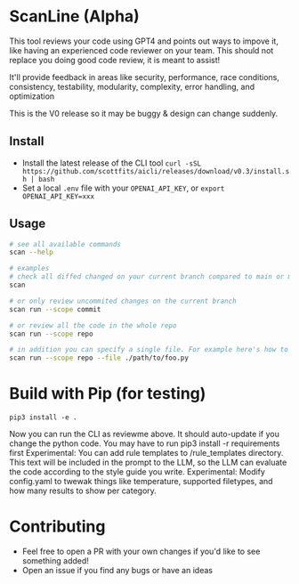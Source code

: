 # ScanLine (Alpha)

This tool reviews your code using GPT4 and points out ways to impove it, like having an experienced code reviewer on your team. This should not replace you doing good code review, it is meant to assist! 


It'll provide feedback in areas like security, performance, race conditions, consistency, testability, modularity, complexity, error handling, and optimization

This is the V0 release so it may be buggy & design can change suddenly. 
## Install
- Install the latest release of the CLI tool
`curl -sSL https://github.com/scottfits/aicli/releases/download/v0.3/install.sh | bash`
- Set a local `.env` file with your `OPENAI_API_KEY`, or `export OPENAI_API_KEY=xxx`

## Usage
```bash
# see all available commands
scan --help 

# examples
# check all diffed changed on your current branch compared to main or master
scan

# or only review uncommited changes on the current branch 
scan run --scope commit

# or review all the code in the whole repo
scan run --scope repo

# in addition you can specify a single file. For example here's how to see the changes to the file foo.py across only this last commit
scan run --scope repo --file ./path/to/foo.py

```

# Build with Pip (for testing)
`pip3 install -e .`

Now you can run the CLI as reviewme above. It should auto-update if you change the python code. You may have to run pip3 install -r requirements first
Experimental: You can add rule templates to /rule_templates directory. This text will be included in the prompt to the LLM, so the LLM can evaluate the code according to the style guide you write. 
Experimental: Modify config.yaml to twewak things like temperature, supported filetypes, and how many results to show per category. 

# Contributing
- Feel free to open a PR with your own changes if you'd like to see something added!
- Open an issue if you find any bugs or have an ideas
